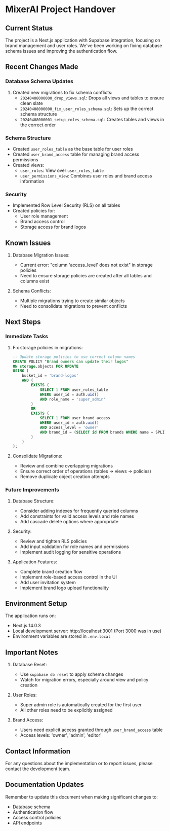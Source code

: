 # MixerAI Project Handover

## Current Status

The project is a Next.js application with Supabase integration, focusing on brand management and user roles. We've been working on fixing database schema issues and improving the authentication flow.

## Recent Changes Made

### Database Schema Updates
1. Created new migrations to fix schema conflicts:
   - `20240408000000_drop_views.sql`: Drops all views and tables to ensure clean slate
   - `20240408000000_fix_user_roles_schema.sql`: Sets up the correct schema structure
   - `20240408000001_setup_roles_schema.sql`: Creates tables and views in the correct order

### Schema Structure
- Created `user_roles_table` as the base table for user roles
- Created `user_brand_access` table for managing brand access permissions
- Created views:
  - `user_roles`: View over `user_roles_table`
  - `user_permissions_view`: Combines user roles and brand access information

### Security
- Implemented Row Level Security (RLS) on all tables
- Created policies for:
  - User role management
  - Brand access control
  - Storage access for brand logos

## Known Issues

1. Database Migration Issues:
   - Current error: "column 'access_level' does not exist" in storage policies
   - Need to ensure storage policies are created after all tables and columns exist

2. Schema Conflicts:
   - Multiple migrations trying to create similar objects
   - Need to consolidate migrations to prevent conflicts

## Next Steps

### Immediate Tasks
1. Fix storage policies in migrations:
   ```sql
   -- Update storage policies to use correct column names
   CREATE POLICY "Brand owners can update their logos"
   ON storage.objects FOR UPDATE
   USING (
       bucket_id = 'brand-logos'
       AND (
           EXISTS (
               SELECT 1 FROM user_roles_table
               WHERE user_id = auth.uid()
               AND role_name = 'super_admin'
           )
           OR
           EXISTS (
               SELECT 1 FROM user_brand_access
               WHERE user_id = auth.uid()
               AND access_level = 'owner'
               AND brand_id = (SELECT id FROM brands WHERE name = SPLIT_PART(name, '/', 2))
           )
       )
   );
   ```

2. Consolidate Migrations:
   - Review and combine overlapping migrations
   - Ensure correct order of operations (tables → views → policies)
   - Remove duplicate object creation attempts

### Future Improvements
1. Database Structure:
   - Consider adding indexes for frequently queried columns
   - Add constraints for valid access levels and role names
   - Add cascade delete options where appropriate

2. Security:
   - Review and tighten RLS policies
   - Add input validation for role names and permissions
   - Implement audit logging for sensitive operations

3. Application Features:
   - Complete brand creation flow
   - Implement role-based access control in the UI
   - Add user invitation system
   - Implement brand logo upload functionality

## Environment Setup

The application runs on:
- Next.js 14.0.3
- Local development server: http://localhost:3001 (Port 3000 was in use)
- Environment variables are stored in `.env.local`

## Important Notes

1. Database Reset:
   - Use `supabase db reset` to apply schema changes
   - Watch for migration errors, especially around view and policy creation

2. User Roles:
   - Super admin role is automatically created for the first user
   - All other roles need to be explicitly assigned

3. Brand Access:
   - Users need explicit access granted through `user_brand_access` table
   - Access levels: 'owner', 'admin', 'editor'

## Contact Information

For any questions about the implementation or to report issues, please contact the development team.

## Documentation Updates

Remember to update this document when making significant changes to:
- Database schema
- Authentication flow
- Access control policies
- API endpoints 